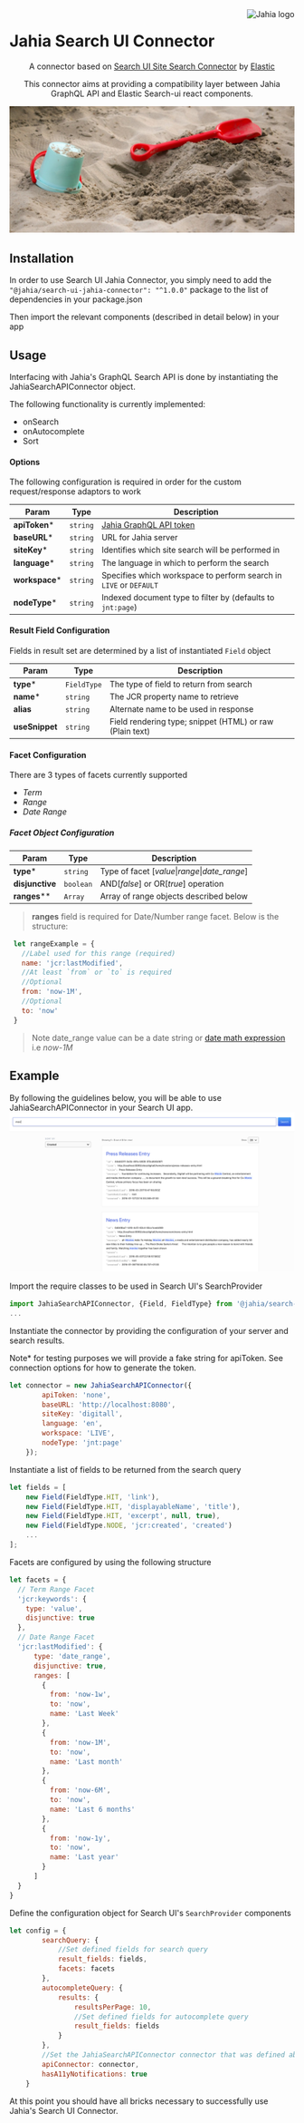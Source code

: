 <!--
    Template for Readmes, see alternatives/examples here: https://github.com/matiassingers/awesome-readme
-->
<a href="https://www.jahia.com/">
    <img src="https://www.jahia.com/files/live/sites/jahiacom/files/logo-jahia-2016.png" alt="Jahia logo" title="Jahia" align="right" height="60" />
</a>

Jahia Search UI Connector
======================

<!--
    A one-liner about the project, like a subtitle. For example: Jahia Digital Experience Manager Core
-->
<p align="center">A connector based on <a href="https://github.com/elastic/search-ui/tree/master/packages/search-ui-site-search-connector">Search UI Site Search Connector</a> by <a href="https://elastic.co">Elastic</a></p>

<!--
    A short technical description (not more than one paragraph) about the project, eventually with tech/tools/framework used.
-->
<p align="center">This connector aims at providing a compatibility layer between Jahia GraphQL API and Elastic Search-ui react components.</p>

![screenshot](./img/sandbox.jpg)

## Installation
In order to use Search UI Jahia Connector, you simply need to add the `"@jahia/search-ui-jahia-connector": "^1.0.0"` package to the list of dependencies in your package.json

Then import the relevant components (described in detail below) in your app

## Usage
Interfacing with Jahia's GraphQL Search API is done by instantiating the
JahiaSearchAPIConnector object.

The following functionality is currently implemented:
* onSearch
* onAutocomplete
* Sort

#### Options
The following configuration is required in order for the custom request/response adaptors to work

| Param     | Type                | Description                                                                                                            |
| --------- | ------------------- | ---------------------------------------------------------------------------------------------------------------------- |
| **apiToken***   | <code>string</code> | [Jahia GraphQL API token](https://academy.jahia.com/documentation/developer/dx/7.3/headless-development-with-dx/headless-react-graphql-app-tutorial#Setting_up_authorization) |
| **baseURL***   | <code>string</code> | URL for Jahia server |
| **siteKey***   | <code>string</code> | Identifies which site search will be performed in |
| **language***  | <code>string</code> | The language in which to perform the search |
| **workspace*** | <code>string</code> | Specifies which workspace to perform search in `LIVE` or `DEFAULT` |
| **nodeType***  | <code>string</code> | Indexed document type to filter by (defaults to `jnt:page`) |


#### Result Field Configuration

Fields in result set are determined by a list of instantiated `Field` object

| Param     | Type                | Description                                                                                                            |
| --------- | ------------------- | ---------------------------------------------------------------------------------------------------------------------- |
| **type***   | <code>FieldType</code> | The type of field to return from search |
| **name***  | <code>string</code> | The JCR property name to retrieve |
| **alias** | <code>string</code> | Alternate name to be used in response |
| **useSnippet**  | <code>string</code> | Field rendering type; snippet (HTML) or raw (Plain text) |

#### Facet Configuration

There are 3 types of facets currently supported

* _Term_
* _Range_
* _Date Range_

##### Facet Object Configuration
| Param     | Type                | Description                                                                                                            |
| --------- | ------------------- | ---------------------------------------------------------------------------------------------------------------------- |
| **type***   | <code>string</code> | Type of facet [*value*\|*range*\|*date_range*] |
| **disjunctive**  | <code>boolean</code> | AND[*false*] or OR[*true*] operation |
| **ranges**** | <code>Array</code> | Array of range objects described below |

> **ranges** field is required for Date/Number range facet. Below is the structure:

 ```javascript
  let rangeExample = {
    //Label used for this range (required)
    name: 'jcr:lastModified',
    //At least `from` or `to` is required
    //Optional
    from: 'now-1M',
    //Optional
    to: 'now'
  }
 ```
> Note date_range value can be a date string or [date math expression](https://www.elastic.co/guide/en/elasticsearch/client/net-api/7.x/date-math-expressions.html) i.e _now-1M_

## Example

By following the guidelines below, you will be able to use JahiaSearchAPIConnector in your Search UI app.
![example_results](./img/example_results.png)

Import the require classes to be used in Search UI's SearchProvider
```javascript
import JahiaSearchAPIConnector, {Field, FieldType} from '@jahia/search-ui-jahia-connector';
...
```
Instantiate the connector by providing the configuration of your server and search results.

Note* for testing purposes we will provide a fake string for apiToken. See connection options for how to generate the token.
```javascript
let connector = new JahiaSearchAPIConnector({
        apiToken: 'none',
        baseURL: 'http://localhost:8080',
        siteKey: 'digitall',
        language: 'en',
        workspace: 'LIVE',
        nodeType: 'jnt:page'
    });
```

Instantiate a list of fields to be returned from the search query
```javascript
let fields = [
    new Field(FieldType.HIT, 'link'),
    new Field(FieldType.HIT, 'displayableName', 'title'),
    new Field(FieldType.HIT, 'excerpt', null, true),
    new Field(FieldType.NODE, 'jcr:created', 'created')
    ...
];
```

Facets are configured by using the following structure
```javascript
let facets = {
  // Term Range Facet
  'jcr:keywords': {
    type: 'value',
    disjunctive: true
  },
  // Date Range Facet
  'jcr:lastModified': {
      type: 'date_range',
      disjunctive: true,
      ranges: [
        {
          from: 'now-1w',
          to: 'now',
          name: 'Last Week'
        },
        {
          from: 'now-1M',
          to: 'now',
          name: 'Last month'
        },
        {
          from: 'now-6M',
          to: 'now',
          name: 'Last 6 months'
        },
        {
          from: 'now-1y',
          to: 'now',
          name: 'Last year'
        }
      ]
  }
}
```

Define the configuration object for Search UI's `SearchProvider` components
```javascript
let config = {
        searchQuery: {
            //Set defined fields for search query
            result_fields: fields,
            facets: facets
        },
        autocompleteQuery: {
            results: {
                resultsPerPage: 10,
                //Set defined fields for autocomplete query
                result_fields: fields
            }
        },
        //Set the JahiaSearchAPIConnector connector that was defined above
        apiConnector: connector,
        hasA11yNotifications: true
    }
```
At this point you should have all bricks necessary to successfully use Jahia's Search UI Connector.